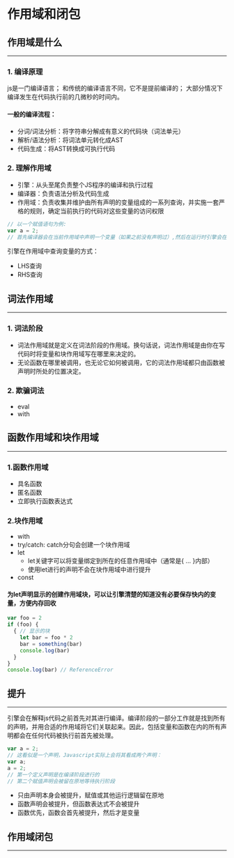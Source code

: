 # 作用域和闭包

## 作用域是什么
---

### 1. 编译原理

js是一门编译语言；
和传统的编译语言不同，它不是提前编译的；
大部分情况下编译发生在代码执行前的几微秒的时间内。

#### 一般的编译流程：
* 分词/词法分析：将字符串分解成有意义的代码块（词法单元）
* 解析/语法分析：将词法单元转化成AST
* 代码生成：将AST转换成可执行代码

### 2. 理解作用域
* 引擎：从头至尾负责整个JS程序的编译和执行过程
* 编译器：负责语法分析及代码生成
* 作用域：负责收集并维护由所有声明的变量组成的一系列查询，并实施一套严格的规则，确定当前执行的代码对这些变量的访问权限

```js
// 以一个赋值语句为例:
var a = 2;
// 首先编译器会在当前作用域中声明一个变量（如果之前没有声明过）,然后在运行时引擎会在作用域中查找该变量，如果能找到就会对它赋值
```

引擎在作用域中查询变量的方式：

* LHS查询
* RHS查询

## 词法作用域
---

### 1. 词法阶段

* 词法作用域就是定义在词法阶段的作用域。换句话说，词法作用域是由你在写代码时将变量和块作用域写在哪里来决定的。
* 无论函数在哪里被调用，也无论它如何被调用，它的词法作用域都只由函数被声明时所处的位置决定。

### 2. 欺骗词法

* eval
* with

## 函数作用域和块作用域
---

### 1.函数作用域
* 具名函数
* 匿名函数
* 立即执行函数表达式

### 2.块作用域
* with
* try/catch: catch分句会创建一个块作用域
* let
  * let关键字可以将变量绑定到所在的任意作用域中（通常是{ ... }内部）
  * 使用let进行的声明不会在块作用域中进行提升
* const

#### 为let声明显示的创建作用域块，可以让引擎清楚的知道没有必要保存快内的变量，方便内存回收
```js
var foo = 2
if (foo) {
  { // 显示的块
    let bar = foo * 2
    bar = something(bar)
    console.log(bar)
  }
} 
console.log(bar) // ReferenceError
```

## 提升
---
引擎会在解释js代码之前首先对其进行编译。编译阶段的一部分工作就是找到所有的声明，并用合适的作用域将它们关联起来。因此，包括变量和函数在内的所有声明都会在任何代码被执行前首先被处理。

```js
var a = 2;
// 这看似是一个声明，Javascript实际上会将其看成两个声明：
var a;
a = 2;
// 第一个定义声明是在编译阶段进行的
// 第二个赋值声明会被留在原地等待执行阶段
```
* 只由声明本身会被提升，赋值或其他运行逻辑留在原地
* 函数声明会被提升，但函数表达式不会被提升
* 函数优先，函数会首先被提升，然后才是变量

## 作用域闭包
---



































